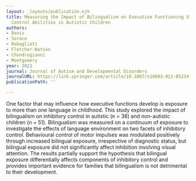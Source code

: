 ```yaml
---
layout: _layouts/publication.njk
title: Measuring the Impact of Bilingualism on Executive Functioning Via Inhibitory
  Control Abilities in Autistic Children
authors:
- Davis
- Sorace
- Rabagliati
- Fletcher-Watson
- Chondrogianni
- Montgomery
year: 2021
journal: Journal of Autism and Developmental Disorders
journalURL: https://link.springer.com/article/10.1007/s10803-021-05234-y
publicationPath: ''

---
```

One factor that may influence how executive functions develop is exposure to more than one language in childhood. This study explored the impact of bilingualism on inhibitory control in autistic (n = 38) and non-autistic children (n = 51). Bilingualism was measured on a continuum of exposure to investigate the effects of language environment on two facets of inhibitory control. Behavioural control of motor impulses was modulated positively through increased bilingual exposure, irrespective of diagnostic status, but bilingual exposure did not significantly affect inhibition involving visual attention. The results partially support the hypothesis that bilingual exposure differentially affects components of inhibitory control and provides important evidence for families that bilingualism is not detrimental to their development.